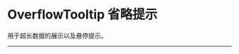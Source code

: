 # OverflowTooltip 省略提示

用于超长数据的展示以及悬停提示。

---

<common-CodeBox title="基本用法">
  <test-component1 />
  <highlight-code slot="codeText" lang="vue">
    <template>
      <div class="demo-overflow-tooltip">
        <div>
          <overflow-tooltip
            content="这是简短描述"
            :item-style="itemStyle"
          />
          <overflow-tooltip
            content="这是一条超长文字这是一条超长文字这是一条超长文字这是一条超长文字"
            :item-style="itemStyle"
          />
          <overflow-tooltip
            content="这是一条超长文字这是一条超长文字这是一条超长文字这是一条超长文字这是一条超长文字这是一条超长文字这是一条超长文字这是一条超长文字这是一条超长文字"
            :item-style="itemStyle"
            :line="2"
            overflow-multiple
          />
        </div>
      </div>
    </template>
  </highlight-code>
</common-CodeBox>

<common-AttrTable :table-data="tableData" />

<script>
export default {
  data() {
    return {
      tableData: [
        { param: 'line', desc: '在第n行显示省略（与overflowMultiple搭配使用，单独设置无效）', type: 'number', optionValue: '', defaultValue: '' },
        { param: 'content', desc: '显示的数据', type: 'string', optionValue: '', defaultValue: '' },
        { param: 'itemStyle', desc: '样式', type: 'object', optionValue: '', defaultValue: '' },
        { param: 'overflowMultiple', desc: '是否在第n行省略', type: 'boolean', optionValue: '', defaultValue: 'false' }
      ]
    }
  }
}
</script>